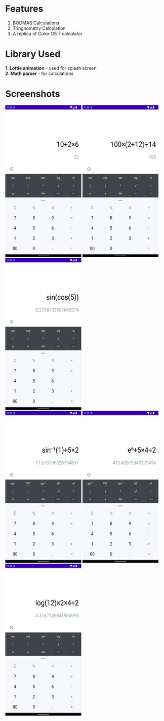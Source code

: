 # Features
1. BODMAS Calculations
2. Tringnometry Calculation
3. A replica of Color OS 7 calculator 
# Library Used
 <style>
      a{
        text-decoration:none;  
      }
    </style>
<a style="text-decoration:none" href="https://lottiefiles.com"><b>1. Lottie animation</b></a> - used for splash screen
</br>
<a style="text-decoration:none" href="https://github.com/mariuszgromada/MathParser.org-mXparser"><b>2. Math parser</b></a> - for calculations
# Screenshots
<a href="https://github.com/Dev-NeeluSingh/Scientific-Calculator/blob/master/Screenshot%201.png">
      <img alt="Qries" src="https://github.com/Dev-NeeluSingh/Scientific-Calculator/blob/master/Screenshot%201.png" width=240" height="480">
</a>
<a href="https://github.com/Dev-NeeluSingh/Scientific-Calculator/blob/master/Screenshot%202.png">
      <img alt="Qries" src="https://github.com/Dev-NeeluSingh/Scientific-Calculator/blob/master/Screenshot%202.png" width=240" height="480">
</a>
<a href="https://github.com/Dev-NeeluSingh/Scientific-Calculator/blob/master/Screenshot%203.png">
      <img alt="Qries" src="https://github.com/Dev-NeeluSingh/Scientific-Calculator/blob/master/Screenshot%203.png" width=240" height="480">
</a>
</br>
<a href="https://github.com/Dev-NeeluSingh/Scientific-Calculator/blob/master/Screenshot%204.png">
      <img alt="Qries" src="https://github.com/Dev-NeeluSingh/Scientific-Calculator/blob/master/Screenshot%204.png" width=240" height="480">
</a>
<a href="https://github.com/Dev-NeeluSingh/Scientific-Calculator/blob/master/Screenshot%205.png">
      <img alt="Qries" src="https://github.com/Dev-NeeluSingh/Scientific-Calculator/blob/master/Screenshot%205.png" width=240" height="480">
</a>
<a href="https://github.com/Dev-NeeluSingh/Scientific-Calculator/blob/master/Screenshot%206.png">
      <img alt="Qries" src="https://github.com/Dev-NeeluSingh/Scientific-Calculator/blob/master/Screenshot%206.png" width=240" height="480">
</a>

